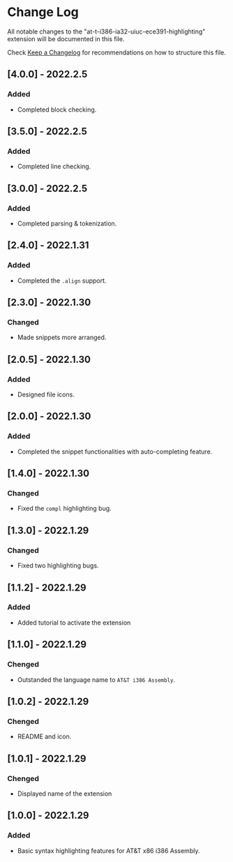 # Change Log

All notable changes to the "at-t-i386-ia32-uiuc-ece391-highlighting" extension will be documented in this file.

Check [Keep a Changelog](http://keepachangelog.com/) for recommendations on how to structure this file.



## [4.0.0] - 2022.2.5

### Added

-   Completed block checking.



## [3.5.0] - 2022.2.5

### Added

-   Completed line checking.



## [3.0.0] - 2022.2.5

### Added

-   Completed parsing & tokenization.



## [2.4.0] - 2022.1.31

### Added

-   Completed the `.align` support.



## [2.3.0] - 2022.1.30

### Changed

-   Made snippets more arranged.



## [2.0.5] - 2022.1.30

### Added

-   Designed file icons.



## [2.0.0] - 2022.1.30

### Added

-   Completed the snippet functionalities with auto-completing feature.



## [1.4.0] - 2022.1.30

### Changed

-   Fixed the `compl` highlighting bug.



## [1.3.0] - 2022.1.29

### Changed

-   Fixed two highlighting bugs.



## [1.1.2] - 2022.1.29

### Added

-   Added tutorial to activate the extension



## [1.1.0] - 2022.1.29

### Chenged

-   Outstanded the language name to `AT&T i386 Assembly`.



## [1.0.2] - 2022.1.29

### Chenged

-   README and icon.



## [1.0.1] - 2022.1.29

### Chenged

-   Displayed name of the extension



## [1.0.0] - 2022.1.29

### Added

-   Basic syntax highlighting features for AT&T x86 i386 Assembly.


